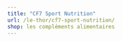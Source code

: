 ```yaml
---
title: "CF7 Sport Nutrition"
url: /le-thor/cf7-sport-nutrition/
shop: les compléments alimentaires
---
```

